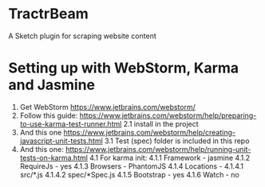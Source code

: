 # TractrBeam
A Sketch plugin for scraping website content

# Setting up with WebStorm, Karma and Jasmine

1. Get WebStorm https://www.jetbrains.com/webstorm/
2. Follow this guide: https://www.jetbrains.com/webstorm/help/preparing-to-use-karma-test-runner.html
2.1 install in the project
3. And this one https://www.jetbrains.com/webstorm/help/creating-javascript-unit-tests.html
3.1 Test (spec) folder is included in this repo
4. And this one: https://www.jetbrains.com/webstorm/help/running-unit-tests-on-karma.html
4.1 For karma init:
4.1.1 Framework - jasmine
4.1.2 RequireJs - yes
4.1.3 Browsers - PhantomJS
4.1.4 Locations -
4.1.4.1 src/*.js
4.1.4.2 spec/*Spec.js
4.1.5 Bootstrap - yes
4.1.6 Watch - no
